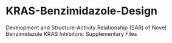 # KRAS-Benzimidazole-Design
Development and Structure-Activity Relationship (SAR) of Novel Benzimidazole KRAS Inhibitors: Supplementary Files
